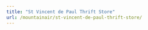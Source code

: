 ```yaml
---
title: "St Vincent de Paul Thrift Store"
url: /mountainair/st-vincent-de-paul-thrift-store/
---
```

